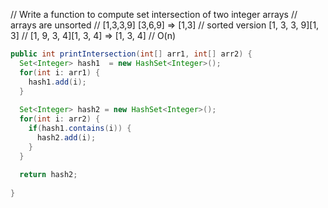 // Write a function to compute set intersection of two integer arrays 
// arrays are unsorted
// [1,3,3,9] [3,6,9] => [1,3]
// sorted version [1, 3, 3, 9][1, 3]
// [1, 9, 3, 4][1, 3, 4] => [1, 3, 4]
// O(n)

```java
public int printIntersection(int[] arr1, int[] arr2) {
  Set<Integer> hash1  = new HashSet<Integer>();
  for(int i: arr1) {
    hash1.add(i);
  }
  
  Set<Integer> hash2 = new HashSet<Integer>();
  for(int i: arr2) {
    if(hash1.contains(i)) {
      hash2.add(i);
    }
  }
  
  return hash2;
  
}
```